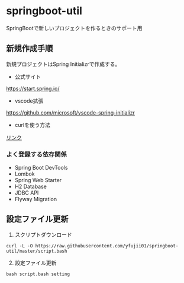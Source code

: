 # springboot-util

SpringBootで新しいプロジェクトを作るときのサポート用

## 新規作成手順

新規プロジェクトはSpring Initializrで作成する。

* 公式サイト

https://start.spring.io/

* vscode拡張

https://github.com/microsoft/vscode-spring-initializr

* curlを使う方法

[リンク](curl-sample/readme.md)


### よく登録する依存関係

* Spring Boot DevTools
* Lombok
* Spring Web Starter
* H2 Database
* JDBC API
* Flyway Migration

## 設定ファイル更新

1. スクリプトダウンロード
```
curl -L -O https://raw.githubusercontent.com/yfujii01/springboot-util/master/script.bash
```

2. 設定ファイル更新
```
bash script.bash setting
```
